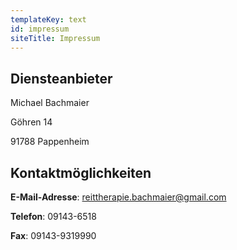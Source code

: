 ```yaml
---
templateKey: text
id: impressum
siteTitle: Impressum
---
```

<h2>Diensteanbieter</h2>
<p> Michael Bachmaier</p>
<p> Göhren 14</p>
<p> 91788 Pappenheim</p>
<h2>Kontaktmöglichkeiten</h2>
<p><strong>E-Mail-Adresse</strong>: <a href="mailto:reittherapie.bachmaier@gmail.com">reittherapie.bachmaier@gmail.com</a></p>
<p><strong>Telefon</strong>: 09143-6518</p>
<p><strong>Fax</strong>: 09143-9319990</p>